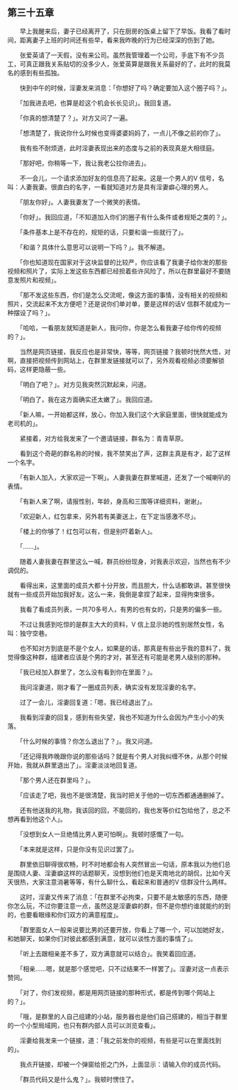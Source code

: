 ## 第三十五章

　　早上我醒来后，妻子已经离开了，只在厨房的饭桌上留下了早饭。我看了看时间，距离妻子上班的时间还有些早，看来我昨晚的行为已经深深的伤到了她。

　　张爱英请了一天假，没有来公司。虽然我管理着一个公司，手底下有不少员工，可真正跟我关系贴切的没多少人，张爱英算是跟我关系最好的了，此时的我莫名的感到有些孤独。

　　快到中午的时候，淫妻发来消息：「你想好了吗？确定要加入这个圈子吗？」。

　　「加我进去吧，也算是趁这个机会长长见识」。我回复道。

　　「你真的想清楚了？」。对方又问了一遍。

　　「想清楚了，我说你什么时候也变得婆婆妈妈了，一点儿不像之前的你了」。

　　我有些不耐烦道，此时淫妻表现出来的态度与之前的表现真是大相径庭。

　　「那好吧，你稍等一下，我让我老公拉你进去」。

　　不一会儿，一个请求添加好友的信息亮了起来。这是一个男人的V 信号，名叫：人妻我妻。很直白的名字，一看就知道对方是具有淫妻癖心理的男人。

　　「朋友你好」。人妻我妻发了一个微笑的表情。

　　「你好」。我回应道，「不知道加入你们的圈子有什么条件或者规矩之类的？」。

　　「条件基本上是不存在的，规矩的话，只要和谐一些就行了」。

　　「和谐？具体什么意思可以说明一下吗？」。我不解道。

　　「你也知道现在国家对于这块监督的比较严，你应该看了我妻子给你发的那些视频和照片了，实际上发这些东西都已经担着些许风险了，所以在群里最好不要随意发照片和视频」。

　　「那不发这些东西，你们是怎么交流呢，像这方面的事情，没有相关的视频和照片，交流起来不太方便吧？还是说你们单对单，要是这样的话V 信群不就成为一种摆设了吗？」。

　　「哈哈，一看朋友就知道是新人，我问你，你是怎么看我妻子给你传的视频的？」。

　　当然是网页链接，我反应也是非常快，等等，网页链接？我顿时恍然大悟，对啊，直接把视频传到网站上，在群里发链接就可以了，另外观看视频必须要解锁码，这样更隐蔽一些。

　　「明白了吧？」。对方见我突然沉默起来，问道。

　　「明白了，我在这方面确实还太嫩了」。我回应道。

　　「新人嘛，一开始都这样，放心，你加入我们这个大家庭里面，很快就能成为老司机的」。

　　紧接着，对方给我发来了一个邀请链接，群名为：青青草原。

　　看到这个奇葩的群名称的时候，我不禁笑出了声，这群主真是有才，起了这样一个名字。

　　「有新人加入，大家欢迎一下啊」。人妻我妻在群里喊道，还发了一个喊喇叭的表情。

　　「有新人来了啊，请报性别，年龄，身高和三围等详细资料，谢谢」。

　　「欢迎新人，红包拿来，另外若有美妻送上，在下定当感激不尽」。

　　「楼上的你够了！红包可以有，但是别吓着新人」。

　　「……」。

　　随着人妻我妻在群里这么一喊，群员纷纷现身，对我表示欢迎，当然也有不少调侃的。

　　看得出来，这里面的成员大都十分开放，而且胆大，什么话都敢讲。甚至很快就有一些成员开始加我好友。这么一来，我倒是拿捏了起来，显得拘束很多。

　　我看了看成员列表，一共70多号人，有男的也有女的，只是男的偏多一些。

　　不过让我感到吃惊的是群主大大的资料，V 信上显示她的性别居然女性，名叫：独守空巷。

　　也不知对方到底是不是个女人，如果是的话，那真是有些出乎我的意料了，我觉得像这种群，组建者应该是个男的才对，甚至还有可能是老男人级别的那种。

　　「我已经加入群里了，怎么没有看到你在里面？」。

　　我问淫妻道，刚才看了一圈成员列表，确实没有发现淫妻的名字。

　　过了一会儿，淫妻回复道：「嗯，我已经退出了」。

　　我看到淫妻的回复，感到有些失望，我也不知道为什么会因为产生小小的失落。

　　「什么时候的事情？你怎么退出了？」。我又问道。

　　「还记得我昨晚跟你说的那些话吗？就是有个男人对我纠缠不休，从那个时候开始，我就从群里退出了」。淫妻淡淡地回复道。

　　「那个男人还在群里吗？」。

　　「应该走了吧，我也不是很清楚，我当时把关于他的一切东西都通通删掉了。

　　还有他送我的礼物，我该回的回，不能回的，我也发等价红包给他了，总之不想再看到他这个人」。

　　「没想到女人一旦绝情比男人更可怕啊」。我顿时感慨了一句。

　　「本来就是这样，只是你没有见识过罢了」。

　　群里依旧聊得很欢畅，时不时地都会有人突然冒出一句话，原本我以为他们总是围绕人妻、淫妻癖这样的话题聊天，没想到他们也是天南地北的胡侃，比如今天天很热，大家注意消暑等等，有什么聊什么，看起来和普通的V 信群没什么两样。

　　这时，淫妻又传来了消息：「在群里不必拘束，只要不是太敏感的东西，随便你怎么玩，不过你要注意一点，虽然这是淫妻癖的群，但不是你想约谁就能约的到的，也要看眼缘和你们双方的满意程度」。

　　「群里面女人一般来说要比男的还要开放，你看上了哪一个，可以加她好友，和她聊天，如果你们对彼此都感到满意，就可以谈性方面的事情了」。

　　「听上去跟相亲差不多了，双方满意就可以结合」。我笑着回应道。

　　「相亲……嗯，就是那个感觉吧，只不过结果不一样罢了」。淫妻对这一点表示赞同。

　　「对了，你们发视频，都是用网页链接的那种形式，都是传到哪个网站上的？」。

　　「哦，是群里的人自己组建的小站，服务器也是他们自己搭建的，相当于群里的一个小型局域网，也只有群内部人员可以浏览查看」。

　　淫妻给我发来一个链接，道：「我之前发你的视频，有些是可以在里面找到的」。

　　我点开链接，却被一个弹窗给拒之门外，上面显示：请输入你的成员代码。

　　「群员代码又是什么鬼？」。我顿时愣住了。

